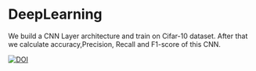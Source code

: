 # DeepLearning
We build a CNN Layer architecture and train on Cifar-10 dataset. After that we calculate accuracy,Precision, Recall and F1-score of this CNN. 

[![DOI](https://zenodo.org/badge/524319579.svg)](https://zenodo.org/badge/latestdoi/524319579)


